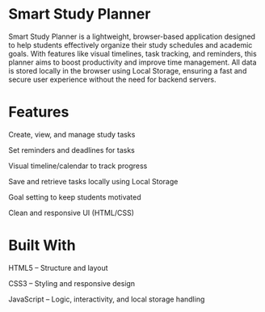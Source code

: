 # Smart Study Planner

Smart Study Planner is a lightweight, browser-based application designed to help students effectively organize their study schedules and academic goals. With features like visual timelines, task tracking, and reminders, this planner aims to boost productivity and improve time management. All data is stored locally in the browser using Local Storage, ensuring a fast and secure user experience without the need for backend servers.

# Features

 Create, view, and manage study tasks

 Set reminders and deadlines for tasks

 Visual timeline/calendar to track progress

 Save and retrieve tasks locally using Local Storage

 Goal setting to keep students motivated

 Clean and responsive UI (HTML/CSS)

# Built With

HTML5 – Structure and layout

CSS3 – Styling and responsive design

JavaScript – Logic, interactivity, and local storage handling
